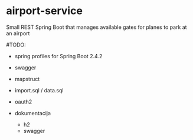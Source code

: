 # airport-service
Small REST Spring Boot that manages available gates for planes to park at an airport

#TODO:
- spring profiles for Spring Boot 2.4.2
- swagger
- mapstruct
- import.sql / data.sql
- oauth2
  
- dokumentacija 
  - h2
  - swagger
    
    
    
    

